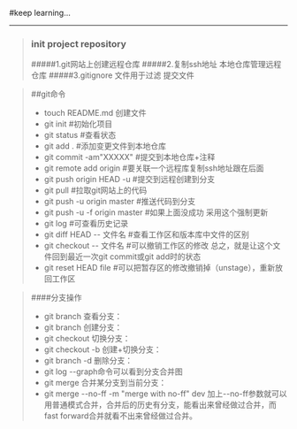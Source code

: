 #keep learning...

---
>### init project repository
> #####1.git网站上创建远程仓库
> #####2.复制ssh地址 本地仓库管理远程仓库
> #####3.gitignore 文件用于过滤 提交文件

> ##git命令
>* touch README.md 创建文件
>* git init #初始化项目
>* git status #查看状态
>* git add . #添加变更文件到本地仓库
>* git commit -am"XXXXX" #提交到本地仓库+注释
>* git remote add origin #要关联一个远程库复制ssh地址跟在后面
>* git push origin HEAD -u #提交到远程创建到分支   
>* git pull #拉取git网站上的代码
>* git push -u origin master #推送代码到分支
>* git push -u -f origin master #如果上面没成功 采用这个强制更新
>* git log #可查看历史记录 
>* git diff HEAD -- 文件名  #查看工作区和版本库中文件的区别 
>* git checkout -- 文件名 #可以撤销工作区的修改 总之，就是让这个文件回到最近一次git commit或git add时的状态
>* git reset HEAD file  #可以把暂存区的修改撤销掉（unstage），重新放回工作区

> ####分支操作
>* git branch 查看分支：
>* git branch <name> 创建分支：
>* git checkout <name> 切换分支：
>* git checkout -b <name> 创建+切换分支：
>* git branch -d <name> 删除分支：
>* git log --graph命令可以看到分支合并图
>* git merge <name> 合并某分支到当前分支：
>* git merge --no-ff -m "merge with no-ff" dev 加上--no-ff参数就可以用普通模式合并，合并后的历史有分支，能看出来曾经做过合并，而fast forward合并就看不出来曾经做过合并。 